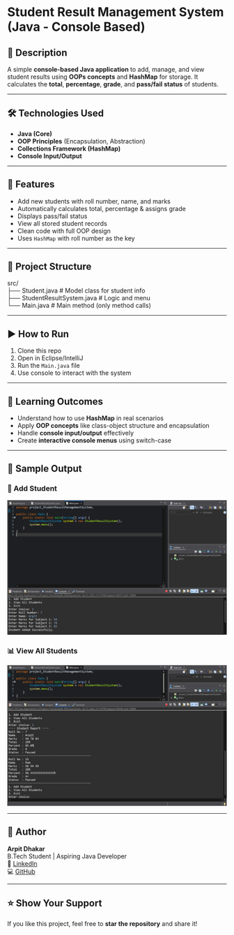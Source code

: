 # Student Result Management System (Java - Console Based)

## 🧾 Description

A simple **console-based Java application** to add, manage, and view student results using **OOPs concepts** and **HashMap** for storage. It calculates the **total**, **percentage**, **grade**, and **pass/fail status** of students.

---

## 🛠️ Technologies Used

- **Java (Core)**
- **OOP Principles** (Encapsulation, Abstraction)
- **Collections Framework (HashMap)**
- **Console Input/Output**

---

## 🎯 Features

- Add new students with roll number, name, and marks  
- Automatically calculates total, percentage & assigns grade  
- Displays pass/fail status  
- View all stored student records  
- Clean code with full OOP design  
- Uses `HashMap` with roll number as the key

---

## 📂 Project Structure

src/  
├── Student.java # Model class for student info  
├── StudentResultSystem.java # Logic and menu  
└── Main.java # Main method (only method calls)

---

## ▶️ How to Run

1. Clone this repo
2. Open in Eclipse/IntelliJ
3. Run the `Main.java` file
4. Use console to interact with the system

---

## 🧠 Learning Outcomes

- Understand how to use **HashMap** in real scenarios  
- Apply **OOP concepts** like class-object structure and encapsulation  
- Handle **console input/output** effectively  
- Create **interactive console menus** using switch-case

---

## 📸 Sample Output

### 🧾 Add Student
![Add Student](images/addStudent.png)

### 📊 View All Students
![View Students](images/viewAllStudent.png)

---

## 👤 Author

**Arpit Dhakar**  
B.Tech Student | Aspiring Java Developer  
🔗 [LinkedIn](https://www.linkedin.com/in/arpit-dhakar-5470672b5/)  
💻 [GitHub](https://github.com/arpit1674)

---

## ⭐️ Show Your Support

If you like this project, feel free to **star the repository** and share it!

